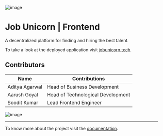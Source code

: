 ![image](https://user-images.githubusercontent.com/64161383/133911003-fe4b7f2c-c454-4b13-8f5b-02abbc84310e.png)

# Job Unicorn | Frontend

A decentralized platform for finding and hiring the best talent.

To take a look at the deployed application visit [jobunicorn.tech](https://jobunicorn.tech/).

## Contributors

<div>

| Name | Contributions |
|------|-------------------------------------------|
| Aditya Agarwal | Head of Business Development |
| Aarush Goyal | Head of Technological Development |
| Soodit Kumar | Lead Frontend Engineer |

![image](https://user-images.githubusercontent.com/64161383/131865229-b3ac129f-8dfb-4e4f-b806-8e9f13ea85f8.png)

</div>

---

To know more about the project visit the [documentation](https://job-unicorn.github.io/docs/).

